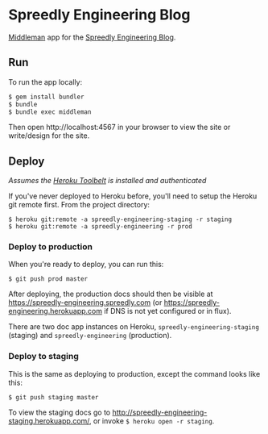 # Spreedly Engineering Blog

[Middleman](https://middlemanapp.com) app for the [Spreedly Engineering Blog](https://engineering.spreedly.com).

## Run

To run the app locally:

```bash
$ gem install bundler
$ bundle
$ bundle exec middleman
```

Then open http://localhost:4567 in your browser to view the site or write/design for the site.

## Deploy

_Assumes the [Heroku Toolbelt](https://toolbelt.heroku.com) is installed and authenticated_

If you've never deployed to Heroku before, you'll need to setup the Heroku git remote first. From the project directory:

```shell
$ heroku git:remote -a spreedly-engineering-staging -r staging
$ heroku git:remote -a spreedly-engineering -r prod
```

### Deploy to production

When you're ready to deploy, you can run this:

```shell
$ git push prod master
```

After deploying, the production docs should then be visible at https://spreedly-engineering.spreedly.com (or https://spreedly-engineering.herokuapp.com if DNS is not yet configured or in flux).

There are two doc app instances on Heroku, `spreedly-engineering-staging` (staging) and `spreedly-engineering` (production).

### Deploy to staging

This is the same as deploying to production, except the command looks like this:

```shell
$ git push staging master
```

To view the staging docs go to http://spreedly-engineering-staging.herokuapp.com/, or invoke `$ heroku open -r staging`.

